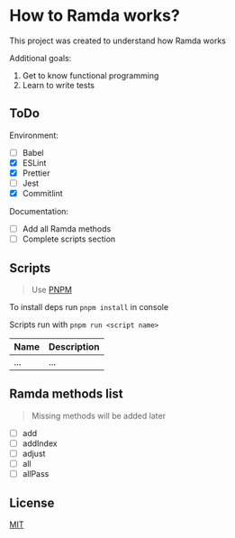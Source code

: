 # How to Ramda works?

This project was created to understand how Ramda works

Additional goals:

1. Get to know functional programming
2. Learn to write tests

## ToDo

Environment:

- [ ] Babel
- [x] ESLint
- [x] Prettier
- [ ] Jest
- [x] Commitlint

Documentation:

- [ ] Add all Ramda methods
- [ ] Complete scripts section

## Scripts

> Use [PNPM](https://github.com/pnpm/pnpm)

To install deps run `pnpm install` in console

Scripts run with `pnpm run <script name>`

| Name | Description |
| ---- | ----------- |
| ...  | ...         |

## Ramda methods list

> Missing methods will be added later

- [ ] add
- [ ] addIndex
- [ ] adjust
- [ ] all
- [ ] allPass

## License

[MIT](/license)
